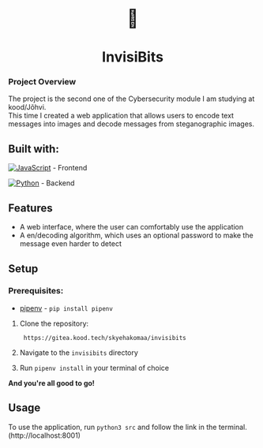 <p style="text-align: center; font-size: 36px">📸</p>
<h1 style="text-align: center">InvisiBits</h1>
<p style="text-align: center"></p>

### Project Overview
The project is the second one of the Cybersecurity module I am studying at kood/Jõhvi.  
This time I created a web application that allows users to encode text messages into images and decode messages from steganographic images. 

## Built with:
[![JavaScript](https://img.shields.io/badge/JavaScript-F7DF1E?logo=javascript&logoColor=000)](https://developer.mozilla.org/en-US/docs/Web/JavaScript) - Frontend

[![Python](https://img.shields.io/badge/Python-3776AB?logo=python&logoColor=fff)](#) - Backend
## Features
* A web interface, where the user can comfortably use the application
* A en/decoding algorithm, which uses an optional password to make the message even harder to detect 

## Setup
### Prerequisites:
- [pipenv](https://pipenv.pypa.io/en/latest/) - ```pip install pipenv```

1. Clone the repository:  

        https://gitea.kood.tech/skyehakomaa/invisibits

2. Navigate to the `invisibits` directory  

3. Run `pipenv install` in your terminal of choice

**And you're all good to go!**
## Usage
To use the application, run `python3 src` and follow the link in the terminal. (http://localhost:8001)
